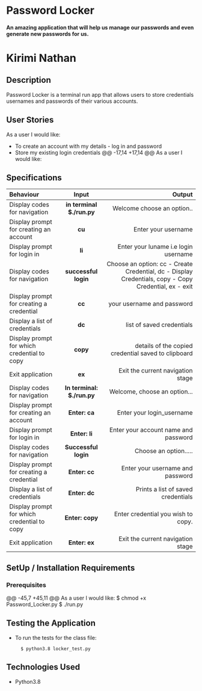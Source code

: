 # Password Locker

#### An amazing application that will help us manage our passwords and even generate new passwords for us.

# Kirimi Nathan

## Description
Password Locker is a terminal run app that allows users to store credentials usernames and passwords of their various accounts.


## User Stories

As a user I would like:
* To create an account with my details - log in and password
* Store my existing login credentials
@@ -17,14 +17,14 @@ As a user I would like:
## Specifications
| Behaviour | Input | Output |
| :---------------- | :---------------: | ------------------: |
| Display codes for navigation | **in terminal $./run.py** | Welcome choose an option.. |
| Display prompt for creating an account | **cu** | Enter your username|
| Display prompt for login in | **li** | Enter your luname  i.e login username|
| Display codes for navigation | **successful login** | Choose an option: cc - Create Credential, dc - Display Credentials, copy - Copy Credential, ex - exit |
| Display prompt for creating a credential | **cc** |  your username and password |
| Display a list of credentials | **dc** | list of saved credentials |
| Display prompt for which credential to copy | **copy** | details of the copied credential saved to clipboard |
| Exit application | **ex** | Exit the current navigation stage |
| Display codes for navigation | **In terminal: $./run.py** | Welcome, choose an option... |
| Display prompt for creating an account | **Enter: ca** | Enter your login_username |
| Display prompt for login in | **Enter: li** | Enter your account name and password |
| Display codes for navigation | **Successful login** | Choose an option..... |
| Display prompt for creating a credential | **Enter: cc** | Enter your username and password |
| Display a list of credentials | **Enter: dc** | Prints a list of saved credentials |
| Display prompt for which credential to copy | **Enter: copy** | Enter credential you wish to copy. |
| Exit application | **Enter: ex** | Exit the current navigation stage |

## SetUp / Installation Requirements
### Prerequisites
@@ -45,7 +45,11 @@ As a user I would like:
        $ chmod +x Password_Locker.py
        $ ./run.py

## Testing the Application
* To run the tests for the class file:

        $ python3.8 locker_test.py

## Technologies Used
* Python3.8
